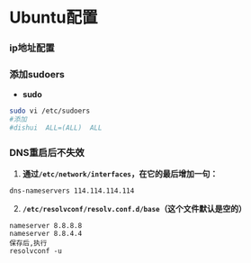 # Ubuntu配置

### ip地址配置



### 添加sudoers
+ **sudo**
```bash
sudo vi /etc/sudoers
#添加
#dishui  ALL=(ALL)  ALL
```

### DNS重启后不失效
1. **通过`/etc/network/interfaces`，在它的最后增加一句：**
```
dns-nameservers 114.114.114.114
```
2. **`/etc/resolvconf/resolv.conf.d/base`（这个文件默认是空的）**
```
nameserver 8.8.8.8
nameserver 8.8.4.4
保存后,执行
resolvconf -u
```